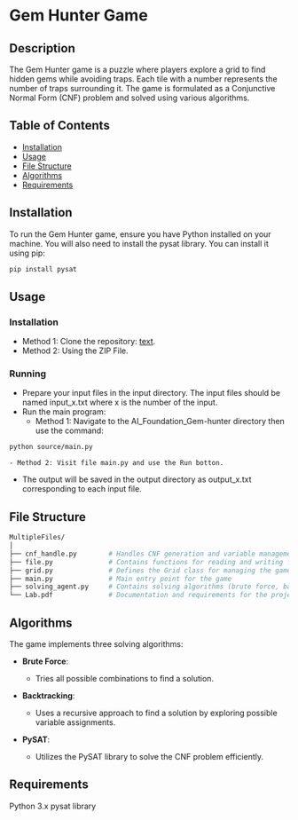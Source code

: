 # Gem Hunter Game

## Description
The Gem Hunter game is a puzzle where players explore a grid to find hidden gems while avoiding traps. Each tile with a number represents the number of traps surrounding it. The game is formulated as a Conjunctive Normal Form (CNF) problem and solved using various algorithms.

## Table of Contents
- [Installation](#installation)
- [Usage](#usage)
- [File Structure](#file-structure)
- [Algorithms](#algorithms)
- [Requirements](#requirements)

## Installation
To run the Gem Hunter game, ensure you have Python installed on your machine. You will also need to install the pysat library. You can install it using pip:

```bash
pip install pysat
```

## Usage
### Installation
- Method 1: Clone the repository: [text](https://github.com/Hacdess/AI_Foundation_Gem-hunter.git).
- Method 2: Using the ZIP File.
### Running
- Prepare your input files in the input directory. The input files should be named input_x.txt where x is the number of the input.
- Run the main program:
    - Method 1: Navigate to the AI_Foundation_Gem-hunter directory then use the command:
```bash
python source/main.py
```

    - Method 2: Visit file main.py and use the Run botton.
- The output will be saved in the output directory as output_x.txt corresponding to each input file.

## File Structure
``` bash
MultipleFiles/
│
├── cnf_handle.py        # Handles CNF generation and variable management
├── file.py              # Contains functions for reading and writing files
├── grid.py              # Defines the Grid class for managing the game grid
├── main.py              # Main entry point for the game
├── solving_agent.py     # Contains solving algorithms (brute force, backtracking, pysat)
└── Lab.pdf              # Documentation and requirements for the project
```

## Algorithms
The game implements three solving algorithms:

- **Brute Force**: 
  - Tries all possible combinations to find a solution.
  
- **Backtracking**: 
  - Uses a recursive approach to find a solution by exploring possible variable assignments.
  
- **PySAT**: 
  - Utilizes the PySAT library to solve the CNF problem efficiently.

## Requirements
Python 3.x
pysat library